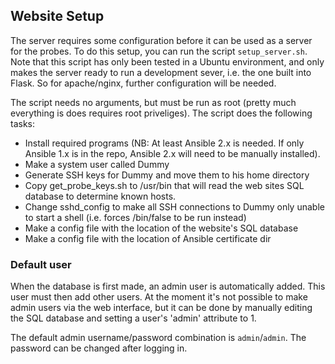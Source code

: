 ## Website Setup
The server requires some configuration before it can be used as a server for
the probes. To do this setup, you can run the script `setup_server.sh`. Note
that this script has only been tested in a Ubuntu environment, and only makes
the server ready to run a development sever, i.e. the one built into Flask. So
for apache/nginx, further configuration will be needed.

The script needs no arguments, but must be run as root (pretty much everything
is does requires root priveliges). The script does the following tasks:

- Install required programs (NB: At least Ansible 2.x is needed. If only Ansible
  1.x is in the repo, Ansible 2.x will need to be manually installed).
- Make a system user called Dummy
- Generate SSH keys for Dummy and move them to his home directory
- Copy get_probe_keys.sh to /usr/bin that will read the web sites SQL database to
  determine known hosts.
- Change sshd_config to make all SSH connections to Dummy only unable to start
  a shell (i.e. forces /bin/false to be run instead)
- Make a config file with the location of the website's SQL database
- Make a config file with the location of Ansible certificate dir

### Default user
When the database is first made, an admin user is automatically added. This
user must then add other users. At the moment it's not possible to make admin
users via the web interface, but it can be done by manually editing the SQL
database and setting a user's 'admin' attribute to 1.

The default admin username/password combination is `admin`/`admin`. The
password can be changed after logging in.
